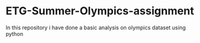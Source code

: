 # ETG-Summer-Olympics-assignment
In this repository i have done  a basic analysis on olympics dataset using python 
